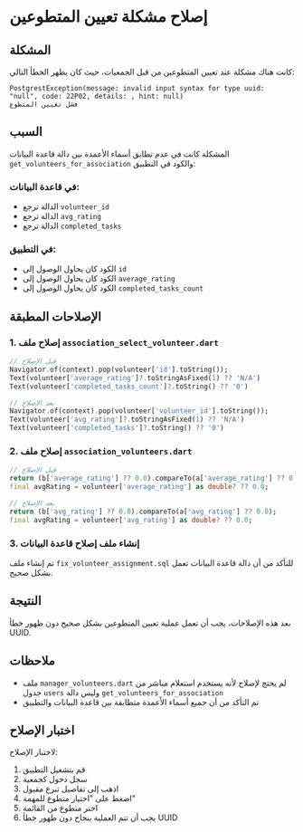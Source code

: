 # إصلاح مشكلة تعيين المتطوعين

## المشكلة
كانت هناك مشكلة عند تعيين المتطوعين من قبل الجمعيات، حيث كان يظهر الخطأ التالي:
```
PostgrestException(message: invalid input syntax for type uuid: "null", code: 22P02, details: , hint: null)
فشل تعيين المتطوع
```

## السبب
المشكلة كانت في عدم تطابق أسماء الأعمدة بين دالة قاعدة البيانات `get_volunteers_for_association` والكود في التطبيق:

### في قاعدة البيانات:
- الدالة ترجع `volunteer_id` 
- الدالة ترجع `avg_rating`
- الدالة ترجع `completed_tasks`

### في التطبيق:
- الكود كان يحاول الوصول إلى `id`
- الكود كان يحاول الوصول إلى `average_rating`
- الكود كان يحاول الوصول إلى `completed_tasks_count`

## الإصلاحات المطبقة

### 1. إصلاح ملف `association_select_volunteer.dart`
```dart
// قبل الإصلاح
Navigator.of(context).pop(volunteer['id'].toString());
Text(volunteer['average_rating']?.toStringAsFixed(1) ?? 'N/A')
Text(volunteer['completed_tasks_count']?.toString() ?? '0')

// بعد الإصلاح
Navigator.of(context).pop(volunteer['volunteer_id'].toString());
Text(volunteer['avg_rating']?.toStringAsFixed(1) ?? 'N/A')
Text(volunteer['completed_tasks']?.toString() ?? '0')
```

### 2. إصلاح ملف `association_volunteers.dart`
```dart
// قبل الإصلاح
return (b['average_rating'] ?? 0.0).compareTo(a['average_rating'] ?? 0.0);
final avgRating = volunteer['average_rating'] as double? ?? 0.0;

// بعد الإصلاح
return (b['avg_rating'] ?? 0.0).compareTo(a['avg_rating'] ?? 0.0);
final avgRating = volunteer['avg_rating'] as double? ?? 0.0;
```

### 3. إنشاء ملف إصلاح قاعدة البيانات
تم إنشاء ملف `fix_volunteer_assignment.sql` للتأكد من أن دالة قاعدة البيانات تعمل بشكل صحيح.

## النتيجة
بعد هذه الإصلاحات، يجب أن تعمل عملية تعيين المتطوعين بشكل صحيح دون ظهور خطأ UUID.

## ملاحظات
- ملف `manager_volunteers.dart` لم يحتج لإصلاح لأنه يستخدم استعلام مباشر من جدول `users` وليس دالة `get_volunteers_for_association`
- تم التأكد من أن جميع أسماء الأعمدة متطابقة بين قاعدة البيانات والتطبيق

## اختبار الإصلاح
لاختبار الإصلاح:
1. قم بتشغيل التطبيق
2. سجل دخول كجمعية
3. اذهب إلى تفاصيل تبرع مقبول
4. اضغط على "اختيار متطوع للمهمة"
5. اختر متطوع من القائمة
6. يجب أن تتم العملية بنجاح دون ظهور خطأ UUID